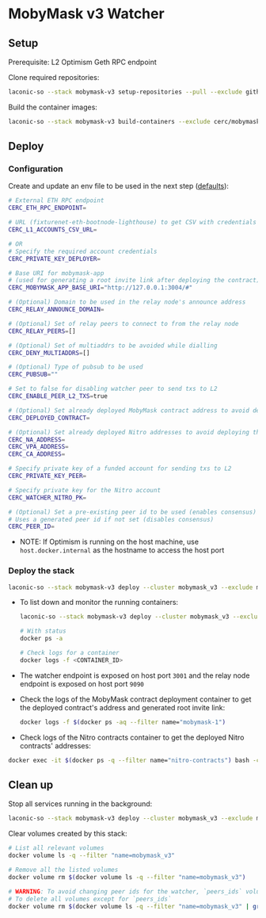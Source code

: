 # MobyMask v3 Watcher

## Setup

Prerequisite: L2 Optimism Geth RPC endpoint

Clone required repositories:

```bash
laconic-so --stack mobymask-v3 setup-repositories --pull --exclude github.com/cerc-io/mobymask-ui
```

Build the container images:

```bash
laconic-so --stack mobymask-v3 build-containers --exclude cerc/mobymask-ui
```

## Deploy

### Configuration

Create and update an env file to be used in the next step ([defaults](../../config/watcher-mobymask-v3/mobymask-params.env)):

  ```bash
  # External ETH RPC endpoint
  CERC_ETH_RPC_ENDPOINT=

  # URL (fixturenet-eth-bootnode-lighthouse) to get CSV with credentials for accounts on L1 to perform txs on L2
  CERC_L1_ACCOUNTS_CSV_URL=

  # OR
  # Specify the required account credentials
  CERC_PRIVATE_KEY_DEPLOYER=

  # Base URI for mobymask-app
  # (used for generating a root invite link after deploying the contract)
  CERC_MOBYMASK_APP_BASE_URI="http://127.0.0.1:3004/#"

  # (Optional) Domain to be used in the relay node's announce address
  CERC_RELAY_ANNOUNCE_DOMAIN=

  # (Optional) Set of relay peers to connect to from the relay node
  CERC_RELAY_PEERS=[]

  # (Optional) Set of multiaddrs to be avoided while dialling
  CERC_DENY_MULTIADDRS=[]

  # (Optional) Type of pubsub to be used
  CERC_PUBSUB=""

  # Set to false for disabling watcher peer to send txs to L2
  CERC_ENABLE_PEER_L2_TXS=true

  # (Optional) Set already deployed MobyMask contract address to avoid deploying contract in the stack
  CERC_DEPLOYED_CONTRACT=

  # (Optional) Set already deployed Nitro addresses to avoid deploying them in the stack
  CERC_NA_ADDRESS=
  CERC_VPA_ADDRESS=
  CERC_CA_ADDRESS=

  # Specify private key of a funded account for sending txs to L2
  CERC_PRIVATE_KEY_PEER=

  # Specify private key for the Nitro account
  CERC_WATCHER_NITRO_PK=

  # (Optional) Set a pre-existing peer id to be used (enables consensus)
  # Uses a generated peer id if not set (disables consensus)
  CERC_PEER_ID=
  ```

* NOTE: If Optimism is running on the host machine, use `host.docker.internal` as the hostname to access the host port

### Deploy the stack

```bash
laconic-so --stack mobymask-v3 deploy --cluster mobymask_v3 --exclude mobymask-app-v3 --env-file <PATH_TO_ENV_FILE> up
```

* To list down and monitor the running containers:

  ```bash
  laconic-so --stack mobymask-v3 deploy --cluster mobymask_v3 --exclude mobymask-app-v3 ps

  # With status
  docker ps -a

  # Check logs for a container
  docker logs -f <CONTAINER_ID>
  ```

* The watcher endpoint is exposed on host port `3001` and the relay node endpoint is exposed on host port `9090`

* Check the logs of the MobyMask contract deployment container to get the deployed contract's address and generated root invite link:

  ```bash
  docker logs -f $(docker ps -aq --filter name="mobymask-1")
  ```

* Check logs of the Nitro contracts container to get the deployed Nitro contracts' addresses:

```bash
docker exec -it $(docker ps -q --filter name="nitro-contracts") bash -c "cat /app/deployment/nitro-addresses.json"
```

## Clean up

Stop all services running in the background:

```bash
laconic-so --stack mobymask-v3 deploy --cluster mobymask_v3 --exclude mobymask-app-v3 down
```

Clear volumes created by this stack:

```bash
# List all relevant volumes
docker volume ls -q --filter "name=mobymask_v3"

# Remove all the listed volumes
docker volume rm $(docker volume ls -q --filter "name=mobymask_v3")

# WARNING: To avoid changing peer ids for the watcher, `peers_ids` volume can be persisted
# To delete all volumes except for `peers_ids`
docker volume rm $(docker volume ls -q --filter "name=mobymask_v3" | grep -v "peers_ids$")
```
